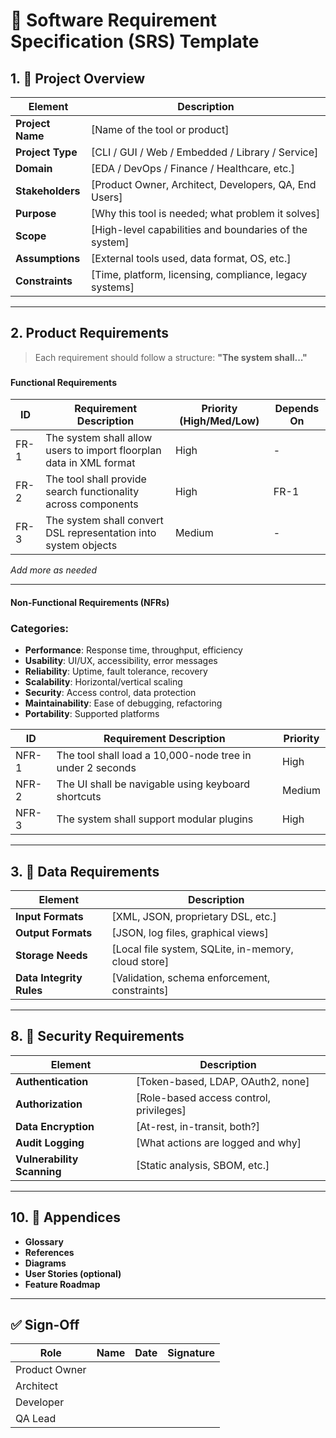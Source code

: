 # 📘 Software Requirement Specification (SRS) Template

## 1. 📌 Project Overview
| Element             | Description |
|---------------------|-------------|
| **Project Name**     | [Name of the tool or product] |
| **Project Type**     | [CLI / GUI / Web / Embedded / Library / Service] |
| **Domain**           | [EDA / DevOps / Finance / Healthcare, etc.] |
| **Stakeholders**     | [Product Owner, Architect, Developers, QA, End Users] |
| **Purpose**          | [Why this tool is needed; what problem it solves] |
| **Scope**            | [High-level capabilities and boundaries of the system] |
| **Assumptions**      | [External tools used, data format, OS, etc.] |
| **Constraints**      | [Time, platform, licensing, compliance, legacy systems] |

---

## 2. Product Requirements
> Each requirement should follow a structure: **"The system shall..."**
### <PRQ Number>
#### Functional Requirements
| ID | Requirement Description | Priority (High/Med/Low) | Depends On |
|----|--------------------------|--------------------------|------------|
| FR-1 | The system shall allow users to import floorplan data in XML format | High | - |
| FR-2 | The tool shall provide search functionality across components | High | FR-1 |
| FR-3 | The system shall convert DSL representation into system objects | Medium | - |

_Add more as needed_

---

#### Non-Functional Requirements (NFRs)

### Categories:
- **Performance**: Response time, throughput, efficiency
- **Usability**: UI/UX, accessibility, error messages
- **Reliability**: Uptime, fault tolerance, recovery
- **Scalability**: Horizontal/vertical scaling
- **Security**: Access control, data protection
- **Maintainability**: Ease of debugging, refactoring
- **Portability**: Supported platforms

| ID | Requirement Description | Priority |
|----|--------------------------|----------|
| NFR-1 | The tool shall load a 10,000-node tree in under 2 seconds | High |
| NFR-2 | The UI shall be navigable using keyboard shortcuts | Medium |
| NFR-3 | The system shall support modular plugins | High |

---


## 3. 📂 Data Requirements

| Element | Description |
|---------|-------------|
| **Input Formats** | [XML, JSON, proprietary DSL, etc.] |
| **Output Formats** | [JSON, log files, graphical views] |
| **Storage Needs** | [Local file system, SQLite, in-memory, cloud store] |
| **Data Integrity Rules** | [Validation, schema enforcement, constraints] |

---

## 8. 🔐 Security Requirements

| Element | Description |
|---------|-------------|
| **Authentication** | [Token-based, LDAP, OAuth2, none] |
| **Authorization** | [Role-based access control, privileges] |
| **Data Encryption** | [At-rest, in-transit, both?] |
| **Audit Logging** | [What actions are logged and why] |
| **Vulnerability Scanning** | [Static analysis, SBOM, etc.] |

---

## 10. 🧩 Appendices

- **Glossary**
- **References**
- **Diagrams**
- **User Stories (optional)**
- **Feature Roadmap**

---

## ✅ Sign-Off

| Role | Name | Date | Signature |
|------|------|------|-----------|
| Product Owner |        |       |           |
| Architect     |        |       |           |
| Developer     |        |       |           |
| QA Lead       |        |       |           |

